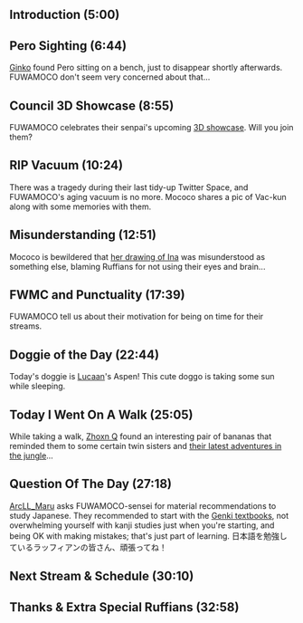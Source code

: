 ## Introduction (5:00)

## Pero Sighting (6:44)

[Ginko](https://twitter.com/Ginko_02/status/1700227442798195182) found Pero sitting on a bench, just to disappear shortly afterwards. FUWAMOCO don't seem very concerned about that...

## Council 3D Showcase (8:55)

FUWAMOCO celebrates their senpai's upcoming [3D showcase](https://twitter.com/hololive_En/status/1701430450273837276). Will you join them?

## RIP Vacuum (10:24)

There was a tragedy during their last tidy-up Twitter Space, and FUWAMOCO's aging vacuum is no more. Mococo shares a pic of Vac-kun along with some memories with them.

## Misunderstanding (12:51)

Mococo is bewildered that [her drawing of Ina](https://www.youtube.com/live/8w8utBUJwEY?&t=479) was misunderstood as something else, blaming Ruffians for not using their eyes and brain...

## FWMC and Punctuality (17:39)

FUWAMOCO tell us about their motivation for being on time for their streams.

## Doggie of the Day (22:44)

Today's doggie is [Lucaan](https://twitter.com/Lucaan0102/status/1702026579524702481)'s Aspen! This cute doggo is taking some sun while sleeping.

## Today I Went On A Walk (25:05)

While taking a walk, [Zhoxn Q](https://twitter.com/ZhoxnQ/status/1701311965409276033) found an interesting pair of bananas that reminded them to some certain twin sisters and [their latest adventures in the jungle](https://youtu.be/ndNZ1ClWZ6g)...

## Question Of The Day (27:18)

[ArcLL_Maru](https://twitter.com/ArcLL_Maru/status/1700995081074057220) asks FUWAMOCO-sensei for material recommendations to study Japanese. They recommended to start with the [Genki textbooks](https://genki3.japantimes.co.jp/en/intro/), not overwhelming yourself with kanji studies just when you're starting, and being OK with making mistakes; that's just part of learning. 日本語を勉強しているラッフィアンの皆さん、頑張ってね！

## Next Stream & Schedule (30:10)

## Thanks & Extra Special Ruffians (32:58)
